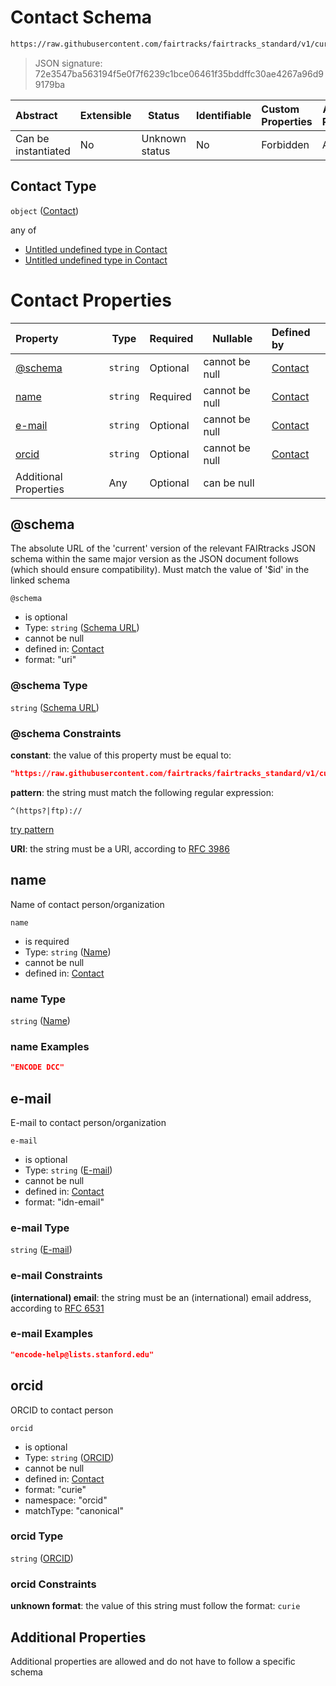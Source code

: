 # Contact Schema

```txt
https://raw.githubusercontent.com/fairtracks/fairtracks_standard/v1/current/json/schema/fairtracks_contact.schema.json
```




> JSON signature: 72e3547ba563194f5e0f7f6239c1bce06461f35bddffc30ae4267a96d99179ba
>

| Abstract            | Extensible | Status         | Identifiable | Custom Properties | Additional Properties | Access Restrictions | Defined In                                                                                             |
| :------------------ | ---------- | -------------- | ------------ | :---------------- | --------------------- | ------------------- | ------------------------------------------------------------------------------------------------------ |
| Can be instantiated | No         | Unknown status | No           | Forbidden         | Allowed               | none                | [fairtracks_contact.schema.json](../json/schema/fairtracks_contact.schema.json "open original schema") |

## Contact Type

`object` ([Contact](fairtracks_contact.md))

any of

-   [Untitled undefined type in Contact](fairtracks_contact-anyof-0.md "check type definition")
-   [Untitled undefined type in Contact](fairtracks_contact-anyof-1.md "check type definition")

# Contact Properties

| Property              | Type     | Required | Nullable       | Defined by                                                                                                                                                                                               |
| :-------------------- | -------- | -------- | -------------- | :------------------------------------------------------------------------------------------------------------------------------------------------------------------------------------------------------- |
| [@schema](#@schema)   | `string` | Optional | cannot be null | [Contact](fairtracks_contact-properties-schema-url.md "https://raw.githubusercontent.com/fairtracks/fairtracks_standard/v1/current/json/schema/fairtracks_contact.schema.json#/properties/@schema") |
| [name](#name)         | `string` | Required | cannot be null | [Contact](fairtracks_contact-properties-name.md "https://raw.githubusercontent.com/fairtracks/fairtracks_standard/v1/current/json/schema/fairtracks_contact.schema.json#/properties/name")          |
| [e-mail](#e-mail)     | `string` | Optional | cannot be null | [Contact](fairtracks_contact-properties-e-mail.md "https://raw.githubusercontent.com/fairtracks/fairtracks_standard/v1/current/json/schema/fairtracks_contact.schema.json#/properties/e-mail")      |
| [orcid](#orcid)       | `string` | Optional | cannot be null | [Contact](fairtracks_contact-properties-orcid.md "https://raw.githubusercontent.com/fairtracks/fairtracks_standard/v1/current/json/schema/fairtracks_contact.schema.json#/properties/orcid")        |
| Additional Properties | Any      | Optional | can be null    |                                                                                                                                                                                                          |

## @schema

The absolute URL of the 'current' version of the relevant FAIRtracks JSON schema within the same major version as the JSON document follows (which should ensure compatibility). Must match the value of '$id' in the linked schema


`@schema`

-   is optional
-   Type: `string` ([Schema URL](fairtracks_contact-properties-schema-url.md))
-   cannot be null
-   defined in: [Contact](fairtracks_contact-properties-schema-url.md "https://raw.githubusercontent.com/fairtracks/fairtracks_standard/v1/current/json/schema/fairtracks_contact.schema.json#/properties/@schema")
-   format: "uri"

### @schema Type

`string` ([Schema URL](fairtracks_contact-properties-schema-url.md))

### @schema Constraints

**constant**: the value of this property must be equal to:

```json
"https://raw.githubusercontent.com/fairtracks/fairtracks_standard/v1/current/json/schema/fairtracks_contact.schema.json"
```

**pattern**: the string must match the following regular expression: 

```regexp
^(https?|ftp)://
```

[try pattern](https://regexr.com/?expression=%5E(https%3F%7Cftp)%3A%2F%2F "try regular expression with regexr.com")

**URI**: the string must be a URI, according to [RFC 3986](https://tools.ietf.org/html/rfc4291 "check the specification")

## name

Name of contact person/organization


`name`

-   is required
-   Type: `string` ([Name](fairtracks_contact-properties-name.md))
-   cannot be null
-   defined in: [Contact](fairtracks_contact-properties-name.md "https://raw.githubusercontent.com/fairtracks/fairtracks_standard/v1/current/json/schema/fairtracks_contact.schema.json#/properties/name")

### name Type

`string` ([Name](fairtracks_contact-properties-name.md))

### name Examples

```json
"ENCODE DCC"
```

## e-mail

E-mail to contact person/organization


`e-mail`

-   is optional
-   Type: `string` ([E-mail](fairtracks_contact-properties-e-mail.md))
-   cannot be null
-   defined in: [Contact](fairtracks_contact-properties-e-mail.md "https://raw.githubusercontent.com/fairtracks/fairtracks_standard/v1/current/json/schema/fairtracks_contact.schema.json#/properties/e-mail")
-   format: "idn-email"

### e-mail Type

`string` ([E-mail](fairtracks_contact-properties-e-mail.md))

### e-mail Constraints

**(international) email**: the string must be an (international) email address, according to [RFC 6531](https://tools.ietf.org/html/rfc6531 "check the specification")

### e-mail Examples

```json
"encode-help@lists.stanford.edu"
```

## orcid

ORCID to contact person


`orcid`

-   is optional
-   Type: `string` ([ORCID](fairtracks_contact-properties-orcid.md))
-   cannot be null
-   defined in: [Contact](fairtracks_contact-properties-orcid.md "https://raw.githubusercontent.com/fairtracks/fairtracks_standard/v1/current/json/schema/fairtracks_contact.schema.json#/properties/orcid")
-   format: "curie"
-   namespace: "orcid"
-   matchType: "canonical"

### orcid Type

`string` ([ORCID](fairtracks_contact-properties-orcid.md))

### orcid Constraints

**unknown format**: the value of this string must follow the format: `curie`

## Additional Properties

Additional properties are allowed and do not have to follow a specific schema
